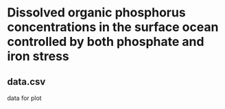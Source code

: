 # Dissolved organic phosphorus concentrations in the surface ocean controlled by both phosphate and iron stress

## data.csv

data for plot